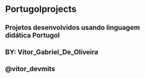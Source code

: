 # Portugolprojects
## Projetos desenvolvidos usando linguagem didática Portugol
## BY: Vitor_Gabriel_De_Oliveira
## @vitor_devmits
